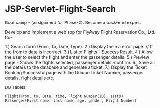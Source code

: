# JSP-Servlet-Flight-Search
Boot camp - (assignment for Phase-2): Become a back-end expert.

Develop and implement a web app for FlyAway Flight Reservation Co., Ltd. to:-

1.) Search form (From, To, Date, Type).
2.) Display them a error page. // If the from to data is incorrect.
3.) List of Flights - Success Result.
4.) Allow the user to select the flight and enter the passenger details.
5.) Preview page - Shows the flights selected, passenger details -confirm.
6.) Save all the details to the database and generate a ticket.
7.) Display the Ticket Booking Successful page with the Unique Ticket Number, passenger details, flight details etc.

DB Tables: 

	Flight(From, to, Date, time, Flight Number(ID), seats)
	Passenger(First name, last name, age, gender, Flight Number)
